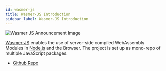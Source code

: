 ```yaml
---
id: wasmer-js
title: Wasmer-JS Introduction
sidebar_label: Wasmer-JS Introduction
---
```


![Wasmer JS Announcement Image](/img/wasmer-js/wasmer-js-announcement.png)

[Wasmer-JS](https://github.com/wasmerio/wasmer-js) enables the use of server-side compiled WebAssembly Modules in [Node.js](https://nodejs.org/en/) and the Browser. The project is set up as mono-repo of multiple JavaScript packages.

* [Github Repo](https://github.com/wasmerio/wasmer-js)

